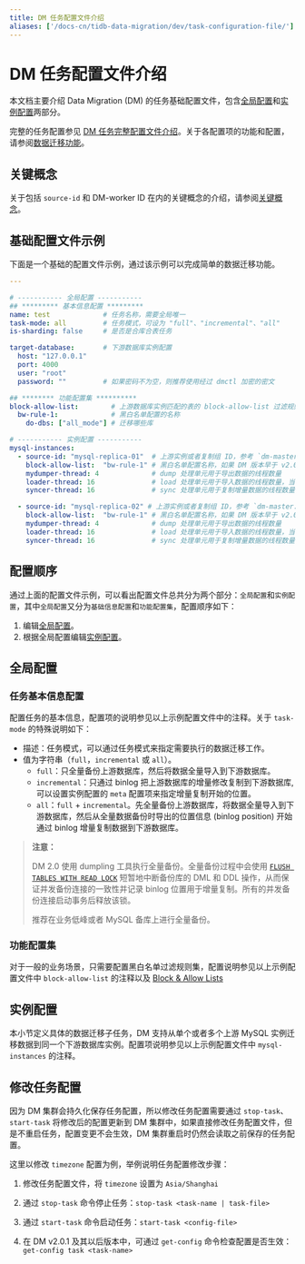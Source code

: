 ```yaml
---
title: DM 任务配置文件介绍
aliases: ['/docs-cn/tidb-data-migration/dev/task-configuration-file/']
---
```


# DM 任务配置文件介绍

本文档主要介绍 Data Migration (DM) 的任务基础配置文件，包含[全局配置](#全局配置)和[实例配置](#实例配置)两部分。

完整的任务配置参见 [DM 任务完整配置文件介绍](task-configuration-file-full.md)。关于各配置项的功能和配置，请参阅[数据迁移功能](key-features.md)。

## 关键概念

关于包括 `source-id` 和 DM-worker ID 在内的关键概念的介绍，请参阅[关键概念](config-overview.md#关键概念)。

## 基础配置文件示例

下面是一个基础的配置文件示例，通过该示例可以完成简单的数据迁移功能。

```yaml
---

# ----------- 全局配置 -----------
## ********* 基本信息配置 *********
name: test             # 任务名称，需要全局唯一
task-mode: all         # 任务模式，可设为 "full"、"incremental"、"all"
is-sharding: false     # 是否是合库合表任务

target-database:       # 下游数据库实例配置
  host: "127.0.0.1"
  port: 4000
  user: "root"
  password: ""         # 如果密码不为空，则推荐使用经过 dmctl 加密的密文

## ******** 功能配置集 **********
block-allow-list:        # 上游数据库实例匹配的表的 block-allow-list 过滤规则集，如果 DM 版本早于 v2.0.0-beta.2 则使用 black-white-list
  bw-rule-1:             # 黑白名单配置的名称
    do-dbs: ["all_mode"] # 迁移哪些库

# ----------- 实例配置 -----------
mysql-instances:
  - source-id: "mysql-replica-01"  # 上游实例或者复制组 ID，参考 `dm-master.toml` 的 `source-id` 配置
    block-allow-list:  "bw-rule-1" # 黑白名单配置名称，如果 DM 版本早于 v2.0.0-beta.2 则使用 black-white-list
    mydumper-thread: 4             # dump 处理单元用于导出数据的线程数量
    loader-thread: 16              # load 处理单元用于导入数据的线程数量，当有多个实例同时向 TiDB 迁移数据时可根据负载情况适当调小该值
    syncer-thread: 16              # sync 处理单元用于复制增量数据的线程数量，当有多个实例同时向 TiDB 迁移数据时可根据负载情况适当调小该值

  - source-id: "mysql-replica-02" # 上游实例或者复制组 ID，参考 `dm-master.toml` 的 `source-id` 配置
    block-allow-list:  "bw-rule-1" # 黑白名单配置名称，如果 DM 版本早于 v2.0.0-beta.2 则使用 black-white-list
    mydumper-thread: 4             # dump 处理单元用于导出数据的线程数量
    loader-thread: 16              # load 处理单元用于导入数据的线程数量，当有多个实例同时向 TiDB 迁移数据时可根据负载情况适当调小该值
    syncer-thread: 16              # sync 处理单元用于复制增量数据的线程数量，当有多个实例同时向 TiDB 迁移数据时可根据负载情况适当调小该值
```

## 配置顺序

通过上面的配置文件示例，可以看出配置文件总共分为两个部分：`全局配置`和`实例配置`，其中`全局配置`又分为`基础信息配置`和`功能配置集`，配置顺序如下：

1. 编辑[全局配置](#全局配置)。
2. 根据全局配置编辑[实例配置](#实例配置)。

## 全局配置

### 任务基本信息配置

配置任务的基本信息，配置项的说明参见以上示例配置文件中的注释。关于 `task-mode` 的特殊说明如下：

- 描述：任务模式，可以通过任务模式来指定需要执行的数据迁移工作。
- 值为字符串（`full`，`incremental` 或 `all`）。
    - `full`：只全量备份上游数据库，然后将数据全量导入到下游数据库。
    - `incremental`：只通过 binlog 把上游数据库的增量修改复制到下游数据库, 可以设置实例配置的 `meta` 配置项来指定增量复制开始的位置。
    - `all`：`full` + `incremental`。先全量备份上游数据库，将数据全量导入到下游数据库，然后从全量数据备份时导出的位置信息 (binlog position) 开始通过 binlog 增量复制数据到下游数据库。

> **注意：**
>
> DM 2.0 使用 dumpling 工具执行全量备份。全量备份过程中会使用 [`FLUSH TABLES WITH READ LOCK`](https://dev.mysql.com/doc/refman/8.0/en/flush.html#flush-tables-with-read-lock) 短暂地中断备份库的 DML 和 DDL 操作，从而保证并发备份连接的一致性并记录 binlog 位置用于增量复制。所有的并发备份连接启动事务后释放该锁。
> 
> 推荐在业务低峰或者 MySQL 备库上进行全量备份。

### 功能配置集

对于一般的业务场景，只需要配置黑白名单过滤规则集，配置说明参见以上示例配置文件中 `block-allow-list` 的注释以及 [Block & Allow Lists](key-features.md#block--allow-table-lists)

## 实例配置

本小节定义具体的数据迁移子任务，DM 支持从单个或者多个上游 MySQL 实例迁移数据到同一个下游数据库实例。配置项说明参见以上示例配置文件中 `mysql-instances` 的注释。

## 修改任务配置

因为 DM 集群会持久化保存任务配置，所以修改任务配置需要通过 `stop-task`、`start-task` 将修改后的配置更新到 DM 集群中，如果直接修改任务配置文件，但是不重启任务，配置变更不会生效，DM 集群重启时仍然会读取之前保存的任务配置。

这里以修改 `timezone` 配置为例，举例说明任务配置修改步骤：

1. 修改任务配置文件，将 `timezone` 设置为 `Asia/Shanghai`

2. 通过 `stop-task` 命令停止任务：`stop-task <task-name | task-file>`

3. 通过 `start-task` 命令启动任务：`start-task <config-file>`

4. 在 DM v2.0.1 及其以后版本中，可通过 `get-config` 命令检查配置是否生效：`get-config task <task-name>`
